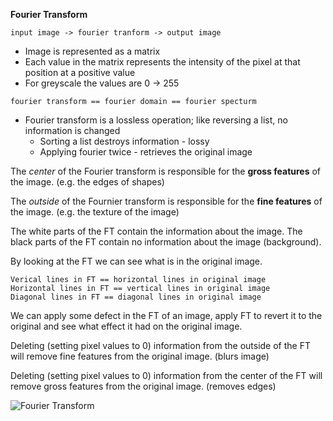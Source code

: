 **Fourier Transform**

```input image -> fourier tranform -> output image```

- Image is represented as a matrix
- Each value in the matrix represents the intensity of the pixel at that position at a positive value
- For greyscale the values are 0 -> 255

```fourier transform == fourier domain == fourier specturm```

- Fourier transform is a lossless operation; like reversing a list, no information is changed
    - Sorting a list destroys information - lossy
    - Applying fourier twice - retrieves the original image

The _center_ of the Fourier transform is responsible for the **gross features** of the image. (e.g. the edges of shapes)

The _outside_ of the Fournier transform is responsible for the **fine features** of the image. (e.g. the texture of the image)

The white parts of the FT contain the information about the image. The black parts of the FT contain no information about the image (background).

By looking at the FT we can see what is in the original image.

```
Verical lines in FT == horizontal lines in original image
Horizontal lines in FT == vertical lines in original image
Diagonal lines in FT == diagonal lines in original image
```

We can apply some defect in the FT of an image, apply FT to revert it to the original and see what effect it had on the original image.

Deleting (setting pixel values to 0) information from the outside of the FT will remove fine features from the original image. (blurs image)

Deleting (setting pixel values to 0) information from the center of the FT will remove gross features from the original image. (removes edges)

![Fourier Transform](assets/fouriertransform.png)